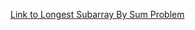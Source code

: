 [Link to Longest Subarray By Sum Problem](https://app.codesignal.com/interview-practice/task/izLStwkDr5sMS9CEm/)
